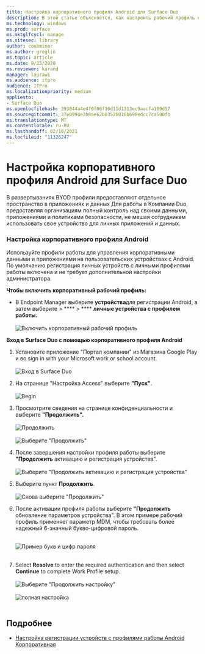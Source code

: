 ```yaml
---
title: Настройка корпоративного профиля Android для Surface Duo
description: В этой статье объясняется, как настроить рабочий профиль на Surface Duo.
ms.technology: windows
ms.prod: surface
ms.mktglfcycl: manage
ms.sitesec: library
author: coveminer
ms.author: greglin
ms.topic: article
ms.date: 9/25/2020
ms.reviewer: karand
manager: laurawi
ms.audience: itpro
audience: ITPro
ms.localizationpriority: medium
appliesto:
- Surface Duo
ms.openlocfilehash: 393844a4e4f0f06f16d11d1313ec9aacfa109d57
ms.sourcegitcommit: 37e0994e2b8ae62b0352b016b698edcc7ca500fb
ms.translationtype: MT
ms.contentlocale: ru-RU
ms.lasthandoff: 02/10/2021
ms.locfileid: "11326247"
---
```

# Настройка корпоративного профиля Android для Surface Duo

В развертываниях BYOD профили предоставляют отдельное пространство в приложениях и данных Для работы в Компании Duo, предоставляя организациям полный контроль над своими данными, приложениями и политиками безопасности, не мешая сотрудникам использовать свое устройство для личных приложений и данных.

### Настройка корпоративного профиля Android

Используйте профили работы для управления корпоративными данными и приложениями на пользовательских устройствах с Android. По умолчанию регистрация личных устройств с личными профилями работы включена и не требует дополнительной настройки администратора.  

**Чтобы включить корпоративный рабочий профиль:**

- В Endpoint Manager выберите **устройства**для регистрации Android, а затем выберите  >  ****  >  **** **личные устройства с профилем работы.**
<br><br>
 ![Включить корпоративный рабочий профиль](images/enroll-start.png)

 
**Вход в Surface Duo с помощью корпоративного профиля Android**

1. Установите приложение "Портал компании" из Магазина Google Play и во sign in with your Microsoft work or school account.<br><br>
![Вход в Surface Duo](images/duo-wp-1.png)
 
2. На странице "Настройка Access" выберите **"Пуск"**.<br><br>
![Begin](images/duo-wp-2.png)

3. Просмотрите сведения на странице конфиденциальности и выберите **"Продолжить".**<br><br>
 ![Продолжить](images/duo-wp-3.png)
<br><br>
 ![Выберите "Продолжить"](images/duo-wp-4.png)
 
4. После завершения настройки профиля работы выберите **"Продолжить** активацию и регистрация устройства".<br><br>
 ![Выберите "Продолжить активацию и регистрация устройства"](images/duo-wp-5.png)

5. Выберите пункт **Продолжить**.<br><br>
 ![Снова выберите "Продолжить"](images/duo-wp-6.png)

6. После активации профиля работы выберите **"Продолжить** обновление параметров устройства". В этом примере рабочий профиль применяет параметр MDM, чтобы требовать более надежный 6-значный букво-цифровой пароль. <br><br>

     ![Пример букв и цифр пароля](images/duo-wp-7.png)<br><br>
7. Select **Resolve** to enter the required authentication and then select **Continue** to complete Work Profile setup. <br><br>
     ![Выберите "Продолжить настройку"](images/duo-wp-8.png)<br><br>
     ![полная настройка](images/duo-wp-9.png)<br><br>

## Подробнее

- [Настройка регистрации устройств с профилями работы Android Корпоративная](https://docs.microsoft.com/mem/intune/enrollment/android-work-profile-enroll)

